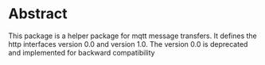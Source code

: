 # Abstract

This package is a helper package for mqtt message transfers. It defines the http interfaces version 0.0 and version 1.0. The version 0.0 is deprecated and implemented for backward compatibility
